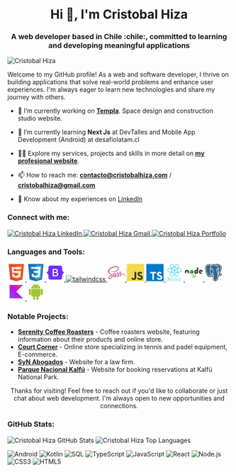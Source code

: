 <h1 align="center">Hi 👋, I'm Cristobal Hiza</h1>
<h3 align="center">A web developer based in Chile :chile:, committed to learning and developing meaningful applications</h3>
<p align="left"> <img src="https://komarev.com/ghpvc/?username=cristobalhiza&label=Profile%20views&color=C2274B&style=flat" alt="Cristobal Hiza" /> </p>

<p>Welcome to my GitHub profile! As a web and software developer, I thrive on building applications that solve real-world problems and enhance user experiences. I'm always eager to learn new technologies and share my journey with others.</p>

- 🔭 I’m currently working on [**Templa**](https://templadesign.cl/inicio). Space design and construction studio website.

- 🌱 I’m currently learning **Next Js** at DevTalles and Mobile App Development (Android) at desafiolatam.cl

- 👨‍💻 Explore my services, projects and skills in more detail on [**my profesional website**](https://cristobalhiza.com).

- 📫 How to reach me: **contacto@cristobalhiza.com** / **cristobalhiza@gmail.com**

- 📄 Know about my experiences on [LinkedIn](https://www.linkedin.com/in/cristobal-hiza/)

<h3 align="left">Connect with me:</h3>
<p align="left">
<a href="https://www.linkedin.com/in/cristobal-hiza/" target="blank">
    <img align="center" src="https://cdn-icons-png.flaticon.com/512/174/174857.png" alt="Cristobal Hiza LinkedIn" height="30" width="40" />
</a>
<a href="mailto:cristobalhiza@gmail.com" target="blank">
    <img align="center" src="https://cdn-icons-png.flaticon.com/512/281/281769.png" alt="Cristobal Hiza Gmail" height="30" width="40" />
</a>
<a href="https://cristobalhiza.wixsite.com/portfolio" target="blank">
    <img align="center" src="https://github.com/user-attachments/assets/73acc65b-10c7-420b-b498-fda3414131d5" alt="Cristobal Hiza Portfolio" height="30" width="40" />
</a>
</p>


<h3 align="left">Languages and Tools:</h3>
<p align="left"> 
<a href="https://developer.mozilla.org/en-US/docs/Web/HTML" target="_blank"> <img src="https://raw.githubusercontent.com/devicons/devicon/master/icons/html5/html5-original.svg" alt="html5" width="40" height="40"/> </a>
<a href="https://developer.mozilla.org/en-US/docs/Web/CSS" target="_blank"> <img src="https://raw.githubusercontent.com/devicons/devicon/master/icons/css3/css3-original.svg" alt="css3" width="40" height="40"/> </a>
<a href="https://getbootstrap.com/" target="_blank"> <img src="https://raw.githubusercontent.com/devicons/devicon/master/icons/bootstrap/bootstrap-plain.svg" alt="bootstrap" width="40" height="40"/> </a>
<a href="https://tailwindcss.com/" target="_blank"> <img src="https://i.ibb.co/L0RxWXG/tailwind.png" alt="tailwindcss" width="40" height="40"/> </a>
<a href="https://sass-lang.com" target="_blank"> <img src="https://raw.githubusercontent.com/devicons/devicon/master/icons/sass/sass-original.svg" alt="sass" width="40" height="40"/> </a>
<a href="https://developer.mozilla.org/en-US/docs/Web/JavaScript" target="_blank"> <img src="https://raw.githubusercontent.com/devicons/devicon/master/icons/javascript/javascript-original.svg" alt="javascript" width="40" height="40"/> </a> 
  <a href="https://www.typescriptlang.org/" target="_blank"> <img src="https://raw.githubusercontent.com/devicons/devicon/master/icons/typescript/typescript-original.svg" alt="typescript" width="40" height="40"/> </a>
<a href="https://reactjs.org/" target="_blank"> <img src="https://raw.githubusercontent.com/devicons/devicon/master/icons/react/react-original-wordmark.svg" alt="react" width="40" height="40"/> </a> 
<a href="https://nodejs.org" target="_blank"> <img src="https://raw.githubusercontent.com/devicons/devicon/master/icons/nodejs/nodejs-original-wordmark.svg" alt="nodejs" width="40" height="40"/> </a>
<a href="https://www.postgresql.org/" target="_blank"> <img src="https://raw.githubusercontent.com/devicons/devicon/master/icons/postgresql/postgresql-original.svg" alt="sql" width="40" height="40"/> </a>
<a href="https://kotlinlang.org" target="_blank"> 
    <img src="https://raw.githubusercontent.com/devicons/devicon/master/icons/kotlin/kotlin-original.svg" alt="kotlin" width="40" height="40"/>
</a>
  <a href="https://developer.android.com" target="_blank"> 
    <img src="https://raw.githubusercontent.com/devicons/devicon/master/icons/android/android-original.svg" alt="android" width="40" height="40"/>
</a>

</p>

<h3 align="left">Notable Projects:</h3>
<ul>
  <li>
    <strong><a href="https://live-serenity-coffee-roasters.pantheonsite.io/">Serenity Coffee Roasters</a></strong> - Coffee roasters website, featuring information about their products and online store.
  </li>
  <li>
    <strong><a href="https://github.com/cristobalhiza/proyectoFinalReact-Hiza">Court Corner</a></strong> - Online store specializing in tennis and padel equipment, E-commerce.
  </li>
  <li>
    <strong><a href="https://github.com/cristobalhiza/SyN-Abogados">SyN Abogados</a></strong> - Website for a law firm.
  </li>
  <li>
    <strong><a href="https://github.com/cristobalhiza/ProyectoFinal-Hiza-Js">Parque Nacional Kalfú</a></strong> - Website for booking reservations at Kalfú National Park.
  </li>
</ul>
<p align="center">Thanks for visiting! Feel free to reach out if you'd like to collaborate or just chat about web development. I'm always open to new opportunities and connections.</p>


<h3 align="left">GitHub Stats:</h3>
<p align="left">
<img align="center" src="https://github-readme-stats.vercel.app/api?username=cristobalhiza&show_icons=true&locale=en" alt="Cristobal Hiza GitHub Stats" />
<img align="center" src="https://github-readme-stats.vercel.app/api/top-langs?username=cristobalhiza&show_icons=true&locale=en&layout=compact" alt="Cristobal Hiza Top Languages" />
</p>



<p align="left">
  <img src="https://img.shields.io/badge/Android-3DDC84?style=for-the-badge&logo=android&logoColor=white" alt="Android">
  <img src="https://img.shields.io/badge/Kotlin-0095D5?style=for-the-badge&logo=kotlin&logoColor=white" alt="Kotlin">
  <img src="https://img.shields.io/badge/SQL-336791?style=for-the-badge&logo=postgresql&logoColor=white" alt="SQL">
  <img src="https://img.shields.io/badge/TypeScript-3178C6?style=for-the-badge&logo=typescript&logoColor=white" alt="TypeScript">
  <img src="https://img.shields.io/badge/JavaScript-F7DF1E?style=for-the-badge&logo=javascript&logoColor=black" alt="JavaScript">
  <img src="https://img.shields.io/badge/React-61DAFB?style=for-the-badge&logo=react&logoColor=black" alt="React">
  <img src="https://img.shields.io/badge/Node.js-339933?style=for-the-badge&logo=nodedotjs&logoColor=white" alt="Node.js">
  <img src="https://img.shields.io/badge/CSS3-1572B6?style=for-the-badge&logo=css3&logoColor=white" alt="CSS3">
  <img src="https://img.shields.io/badge/HTML5-E34F26?style=for-the-badge&logo=html5&logoColor=white" alt="HTML5">
</p>
